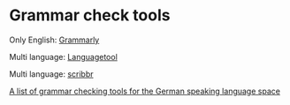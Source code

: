 # Grammar check tools

Only English: [Grammarly](https://app.grammarly.com/)

Multi language: [Languagetool](https://languagetool.org)

Multi language: [scribbr](https://www.scribbr.de/rechtschreibpruefung)

[A list of grammar checking tools for the German speaking language space](https://www.lingoda.com/blog/de/grammarly-alternativen-deutsch/)

